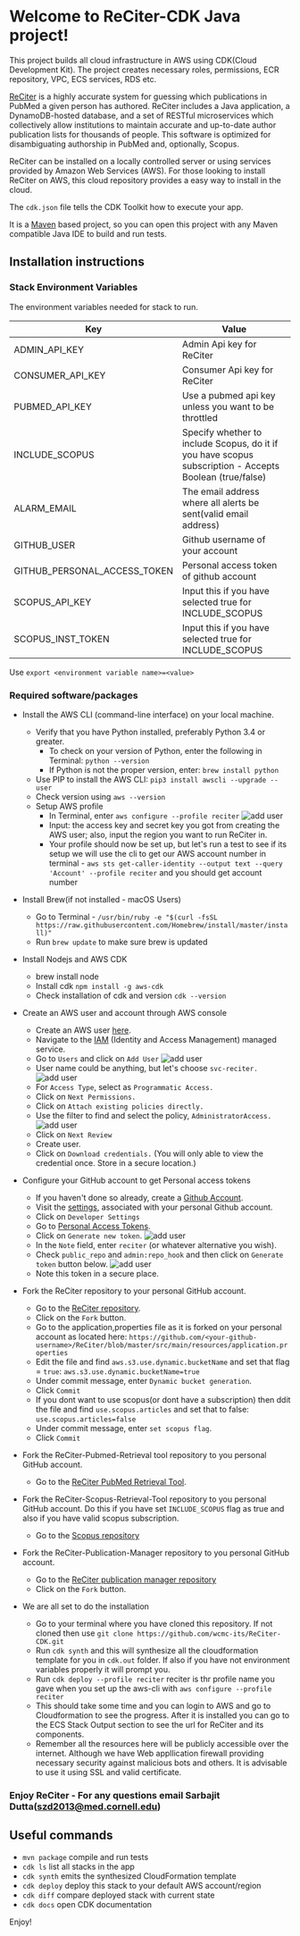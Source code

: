 # Welcome to ReCiter-CDK Java project!

This project builds all cloud infrastructure in AWS using CDK(Cloud Development Kit). The project creates necessary roles, permissions, ECR repository, VPC, ECS services, RDS etc.

[ReCiter](https://github.com/wcmc-its/reciter/) is a highly accurate system for guessing which publications in PubMed a given person has authored. ReCiter includes a Java application, a DynamoDB-hosted database, and a set of RESTful microservices which collectively allow institutions to maintain accurate and up-to-date author publication lists for thousands of people. This software is optimized for disambiguating authorship in PubMed and, optionally, Scopus. 

ReCiter can be installed on a locally controlled server or using services provided by Amazon Web Services (AWS). For those looking to install ReCiter on AWS, this cloud repository provides a easy way to install in the cloud.

The `cdk.json` file tells the CDK Toolkit how to execute your app.

It is a [Maven](https://maven.apache.org/) based project, so you can open this project with any Maven compatible Java IDE to build and run tests.

## Installation instructions

### Stack Environment Variables
The environment variables needed for stack to run.

|Key | Value |
|---|---|
| ADMIN_API_KEY | Admin Api key for ReCiter |
| CONSUMER_API_KEY | Consumer Api key for ReCiter |
| PUBMED_API_KEY   | Use a pubmed api key unless you want to be throttled |
| INCLUDE_SCOPUS | Specify whether to include Scopus, do it if you have scopus subscription - Accepts Boolean (true/false) |
| ALARM_EMAIL | The email address where all alerts be sent(valid email address) |
| GITHUB_USER | Github username of your account |
| GITHUB_PERSONAL_ACCESS_TOKEN | Personal access token of github account |
| SCOPUS_API_KEY | Input this if you have selected true for INCLUDE_SCOPUS |
| SCOPUS_INST_TOKEN | Input this if you have selected true for INCLUDE_SCOPUS |

Use `export <environment variable name>=<value>`

### Required software/packages
- Install the AWS CLI (command-line interface) on your local machine. 
   - Verify that you have Python installed, preferably Python 3.4 or greater. 
      - To check on your version of Python, enter the following in Terminal: `python --version`
      - If Python is not the proper version, enter: `brew install python`
   - Use PIP to install the AWS CLI: `pip3 install awscli --upgrade --user` 
   - Check version using `aws --version`
   - Setup AWS profile
     - In Terminal, enter `aws configure --profile reciter`
     ![add user](/files/image4.png)
     - Input: the access key and secret key you got from creating the AWS user; also, input the region you want to run ReCiter in. 
     - Your profile should now be set up, but let's run a test to see if its setup we will use the cli to get our AWS account number in terminal - `aws sts get-caller-identity --output text --query 'Account' --profile reciter` and you should get account number

- Install Brew(if not installed - macOS Users)
    - Go to Terminal - `/usr/bin/ruby -e "$(curl -fsSL https://raw.githubusercontent.com/Homebrew/install/master/install)"`
    - Run `brew update` to make sure brew is updated

- Install Nodejs and AWS CDK
    - brew install node
    - Install cdk `npm install -g aws-cdk`
    - Check installation of cdk and version `cdk --version`

- Create an AWS user and account through AWS console
   - Create an AWS user [here](https://console.aws.amazon.com/console/home).
   - Navigate to the [IAM](https://console.aws.amazon.com/iam/home) (Identity and Access Management) managed service.
   - Go to `Users` and click on `Add User`
   ![add user](/files/image6.png)   
   - User name could be anything, but let's choose `svc-reciter.`
   ![add user](/files/image8.png)
   - For `Access Type`, select as `Programmatic Access.`
   - Click on `Next Permissions.`
   - Click on `Attach existing policies directly.`
   - Use the filter to find and select the policy, `AdministratorAccess.`
   ![add user](/files/image5.png)
   - Click on `Next Review`
   - Create user.
   - Click on `Download credentials.` (You will only able to view the credential once. Store in a secure location.)

- Configure your GitHub account to get Personal access tokens
   - If you haven't done so already, create a [Github Account](https://github.com/).
   - Visit the [settings](https://github.com/settings/profile), associated with your personal Github account. 
   - Click on `Developer Settings`
   - Go to [Personal Access Tokens](https://github.com/settings/tokens).
   - Click on `Generate new token`.
   ![add user](/files/image7.png)
   - In the `Note` field, enter `reciter` (or whatever alternative you wish).
   - Check `public_repo` and `admin:repo_hook` and then click on `Generate token` button below.
   ![add user](/files/PersonalAccessToken.png)
   - Note this token in a secure place.

- Fork the ReCiter repository to your personal GitHub account.
   - Go to the [ReCiter repository](https://github.com/wcmc-its/ReCiter).
   - Click on the `Fork` button.	
   - Go to the application,properties file as it is forked on your personal account as located here: 
   `https://github.com/<your-github-username>/ReCiter/blob/master/src/main/resources/application.properties`
   - Edit the file and find `aws.s3.use.dynamic.bucketName` and set that flag = `true`:
   `aws.s3.use.dynamic.bucketName=true`
   - Under commit message, enter `Dynamic bucket generation`. 
   - Click `Commit`
   - If you dont want to use scopus(or dont have a subscription) then ddit the file and find `use.scopus.articles` and set that to false:
   `use.scopus.articles=false`
   - Under commit message, enter `set scopus flag`. 
   - Click `Commit`

- Fork the ReCiter-Pubmed-Retrieval tool repository to you personal GitHub account.
   - Go to the [ReCiter PubMed Retrieval Tool](https://github.com/wcmc-its/ReCiter-PubMed-Retrieval-Tool).
- Fork the ReCiter-Scopus-Retrieval-Tool repository to you personal GitHub account. Do this if you have set `INCLUDE_SCOPUS` flag as true and also if you have valid scopus subscription.
   - Go to the [Scopus repository](https://github.com/wcmc-its/ReCiter-Scopus-Retrieval-Tool)
- Fork the ReCiter-Publication-Manager repository to you personal GitHub account.
   - Go to the [ReCiter publication manager repository](https://github.com/wcmc-its/ReCiter-Publication-Manager)
   - Click on the `Fork` button. 

- We are all set to do the installation
    - Go to your terminal where you have cloned this repository. If not cloned then use `git clone https://github.com/wcmc-its/ReCiter-CDK.git`
    - Run `cdk synth` and this will synthesize all the cloudformation template for you in `cdk.out` folder. If also if you have not environment variables properly it will prompt you.
    - Run `cdk deploy --profile reciter` reciter is thr profile name you gave when you set up the aws-cli with `aws configure --profile reciter`
    - This should take some time and you can login to AWS and go to Cloudformation to see the progress. After it is installed you can go to the ECS Stack Output section to see the url for ReCiter and its components.
    - Remember all the resources here will be publicly accessible over the internet. Although we have Web appllication firewall providing necessary security against malicious bots and others. It is advisable to use it using SSL and valid certificate.
### Enjoy ReCiter - For any questions email Sarbajit Dutta(szd2013@med.cornell.edu)

## Useful commands

 * `mvn package`     compile and run tests
 * `cdk ls`          list all stacks in the app
 * `cdk synth`       emits the synthesized CloudFormation template
 * `cdk deploy`      deploy this stack to your default AWS account/region
 * `cdk diff`        compare deployed stack with current state
 * `cdk docs`        open CDK documentation

Enjoy!

